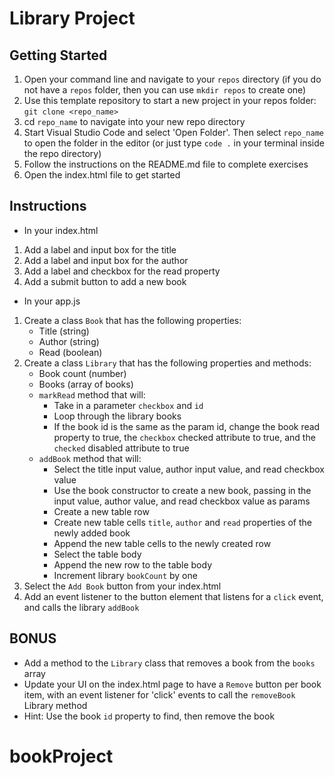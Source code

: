 # Library Project

## Getting Started

1. Open your command line and navigate to your `repos` directory (if you do not have a `repos` folder, then you can use `mkdir repos` to create one)
2. Use this template repository to start a new project in your repos folder: `git clone <repo_name>`
3. cd `repo_name` to navigate into your new repo directory
4. Start Visual Studio Code and select 'Open Folder'. Then select `repo_name` to open the folder in the editor (or just type `code .` in your terminal inside the repo directory)
5. Follow the instructions on the README.md file to complete exercises
6. Open the index.html file to get started

## Instructions

- In your index.html

1. Add a label and input box for the title
2. Add a label and input box for the author
3. Add a label and checkbox for the read property
4. Add a submit button to add a new book

- In your app.js

1. Create a class `Book` that has the following properties:
   - Title (string)
   - Author (string)
   - Read (boolean)
2. Create a class `Library` that has the following properties and methods:
   - Book count (number)
   - Books (array of books)
   - `markRead` method that will:
     - Take in a parameter `checkbox` and `id`
     - Loop through the library books
     - If the book id is the same as the param id, change the book read property to true, the `checkbox` checked attribute to true, and the `checked` disabled attribute to true
   - `addBook` method that will:
     - Select the title input value, author input value, and read checkbox value
     - Use the book constructor to create a new book, passing in the input value, author value, and read checkbox value as params
     - Create a new table row
     - Create new table cells `title`, `author` and `read` properties of the newly added book
     - Append the new table cells to the newly created row
     - Select the table body
     - Append the new row to the table body
     - Increment library `bookCount` by one
3. Select the `Add Book` button from your index.html
4. Add an event listener to the button element that listens for a `click` event, and calls the library `addBook`

## BONUS

- Add a method to the `Library` class that removes a book from the `books` array
- Update your UI on the index.html page to have a `Remove` button per book item, with an event listener for 'click' events to call the `removeBook` Library method
- Hint: Use the book `id` property to find, then remove the book
# bookProject
